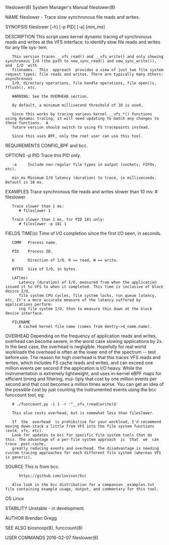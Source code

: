 fileslower(8)							    System Manager's Manual							 fileslower(8)

NAME
       fileslower - Trace slow synchronous file reads and writes.

SYNOPSIS
       fileslower [-h] [-p PID] [-a] [min_ms]

DESCRIPTION
       This  script uses kernel dynamic tracing of synchronous reads and writes at the VFS interface, to identify slow file reads and writes for any file sys‐
       tem.

       This version traces __vfs_read() and __vfs_write() and only showing synchronous I/O (the path to new_sync_read() and new_sync_write()),	and  I/O  with
       filenames.  This	 approach  provides a view of just two file system request types: file reads and writes. There are typically many others: asynchronous
       I/O, directory operations, file handle operations, file open()s, fflush(), etc.

       WARNING: See the OVERHEAD section.

       By default, a minimum millisecond threshold of 10 is used.

       Since this works by tracing various kernel __vfs_*() functions using dynamic tracing, it will need updating to match any changes to these functions.  A
       future version should switch to using FS tracepoints instead.

       Since this uses BPF, only the root user can use this tool.

REQUIREMENTS
       CONFIG_BPF and bcc.

OPTIONS
       -p PID Trace this PID only.

       -a     Include non-regular file types in output (sockets, FIFOs, etc).

       min_ms Minimum I/O latency (duration) to trace, in milliseconds. Default is 10 ms.

EXAMPLES
       Trace synchronous file reads and writes slower than 10 ms:
	      # fileslower

       Trace slower than 1 ms:
	      # fileslower 1

       Trace slower than 1 ms, for PID 181 only:
	      # fileslower -p 181 1

FIELDS
       TIME(s)
	      Time of I/O completion since the first I/O seen, in seconds.

       COMM   Process name.

       PID    Process ID.

       D      Direction of I/O. R == read, W == write.

       BYTES  Size of I/O, in bytes.

       LAT(ms)
	      Latency (duration) of I/O, measured from when the application issued it to VFS to when it completed. This time is inclusive of block device I/O,
	      file system CPU cycles, file system locks, run queue latency, etc. It's a more accurate measure of the latency suffered by applications perform‐
	      ing file system I/O, than to measure this down at the block device interface.

       FILENAME
	      A cached kernel file name (comes from dentry->d_name.name).

OVERHEAD
       Depending on the frequency of application reads and writes, overhead can become severe, in the worst case slowing applications by 2x. In the best case,
       the  overhead  is  negligible. Hopefully for real world workloads the overhead is often at the lower end of the spectrum -- test before use. The reason
       for high overhead is that this traces VFS reads and writes, which includes FS cache reads and writes, and can exceed one million events per  second  if
       the application is I/O heavy. While the instrumentation is extremely lightweight, and uses in-kernel eBPF maps for efficient timing and filtering, mul‐
       tiply that cost by one million events per second and that cost becomes a million times worse. You can get an idea of the possible cost by just counting
       the instrumented events using the bcc funccount tool, eg:

       # ./funccount.py -i 1 -r '^__vfs_(read|write)$'

       This also costs overhead, but is somewhat less than fileslower.

       If  the	overhead  is prohibitive for your workload, I'd recommend moving down-stack a little from VFS into the file system functions (ext4, xfs, etc).
       Look for updates to bcc for specific file system tools that do this. The advantage of a per-file system approach	 is  that  we  can  trace  post-cache,
       greatly reducing events and overhead. The disadvantage is needing custom tracing approaches for each different file system (whereas VFS is generic).

SOURCE
       This is from bcc.

	      https://github.com/iovisor/bcc

       Also look in the bcc distribution for a companion _examples.txt file containing example usage, output, and commentary for this tool.

OS
       Linux

STABILITY
       Unstable - in development.

AUTHOR
       Brendan Gregg

SEE ALSO
       biosnoop(8), funccount(8)

USER COMMANDS								  2016-02-07								 fileslower(8)
